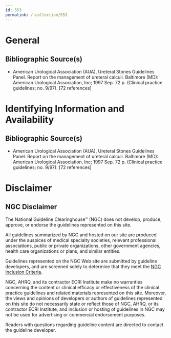 ```yaml
---
id: 553
permalink: /:collection/553
---
```


# General

## Bibliographic Source(s)

- American Urological Association (AUA), Ureteral Stones Guidelines Panel. Report on the management of ureteral calculi. Baltimore (MD): American Urological Association, Inc; 1997 Sep. 72 p. (Clinical practice guidelines; no. 9/97). [72 references]

# Identifying Information and Availability

## Bibliographic Source(s)

- American Urological Association (AUA), Ureteral Stones Guidelines Panel. Report on the management of ureteral calculi. Baltimore (MD): American Urological Association, Inc; 1997 Sep. 72 p. (Clinical practice guidelines; no. 9/97). [72 references]

# Disclaimer

## NGC Disclaimer

The National Guideline Clearinghouse™ (NGC) does not develop, produce, approve, or endorse the guidelines represented on this site.

All guidelines summarized by NGC and hosted on our site are produced under the auspices of medical specialty societies, relevant professional associations, public or private organizations, other government agencies, health care organizations or plans, and similar entities.

Guidelines represented on the NGC Web site are submitted by guideline developers, and are screened solely to determine that they meet the [NGC Inclusion Criteria](/help-and-about/summaries/inclusion-criteria).

NGC, AHRQ, and its contractor ECRI Institute make no warranties concerning the content or clinical efficacy or effectiveness of the clinical practice guidelines and related materials represented on this site. Moreover, the views and opinions of developers or authors of guidelines represented on this site do not necessarily state or reflect those of NGC, AHRQ, or its contractor ECRI Institute, and inclusion or hosting of guidelines in NGC may not be used for advertising or commercial endorsement purposes.

Readers with questions regarding guideline content are directed to contact the guideline developer.

